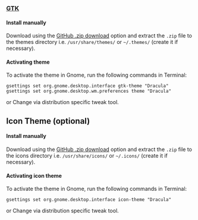 ### [GTK](https://www.gtk.org/)

#### Install manually

Download using the [GitHub .zip download](https://github.com/dracula/gtk/archive/master.zip) option and extract the `.zip` file to the themes directory i.e. `/usr/share/themes/` or `~/.themes/` (create it if necessary).

#### Activating theme

To activate the theme in Gnome, run the following commands in Terminal:

```
gsettings set org.gnome.desktop.interface gtk-theme "Dracula"
gsettings set org.gnome.desktop.wm.preferences theme "Dracula"
```

or Change via distribution specific tweak tool.

## Icon Theme (optional)

#### Install manually

Download using the [GitHub .zip download](https://github.com/dracula/gtk/files/5214870/Dracula.zip) option and extract the `.zip` file to the icons directory i.e. `/usr/share/icons/` or `~/.icons/` (create it if necessary).

#### Activating icon theme

To activate the theme in Gnome, run the following commands in Terminal: 

```
gsettings set org.gnome.desktop.interface icon-theme "Dracula"
```

or Change via distribution specific tweak tool.
